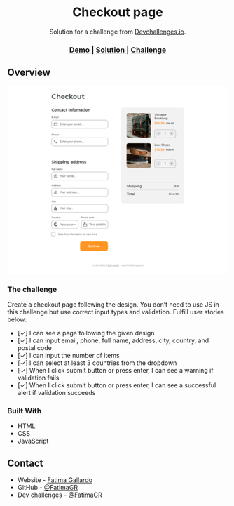 <!-- Please update value in the {}  -->

<h1 align="center">Checkout page</h1>

<div align="center">
   Solution for a challenge from  <a href="http://devchallenges.io" target="_blank">Devchallenges.io</a>.
</div>

<div align="center">
  <h3>
    <a href="https://checkout-page-solution-fatimagr.vercel.app">
      Demo
    </a>
    <span> | </span>
    <a href="https://github.com/FatimaGR/Checkout-page-solution">
      Solution
    </a>
    <span> | </span>
    <a href="https://devchallenges.io/challenges/0J1NxxGhOUYVqihwegfO">
      Challenge
    </a>
  </h3>
</div>


<!-- OVERVIEW -->

## Overview

![screenshot](./images/checkout-solution.png)

### The challenge

Create a checkout page following the design. You don’t need to use JS in this challenge but use correct input types and validation. Fulfill user stories below:

- [✓] I can see a page following the given design
- [✓] I can input email, phone, full name, address, city, country, and postal code
- [✓] I can input the number of items
- [✓] I can select at least 3 countries from the dropdown
- [✓] When I click submit button or press enter, I can see a warning if validation fails
- [✓] When I click submit button or press enter, I can see a successful alert if validation succeeds
### Built With

- HTML
- CSS
- JavaScript

<!-- THE CHALLENGE -->
## Contact

- Website - [Fatima Gallardo](https://porfolio-website-gules.vercel.app)
- GitHub - [@FatimaGR](https://github.com/FatimaGR)
- Dev challenges - [@FatimaGR](https://devchallenges.io/portfolio/FatimaGR)
